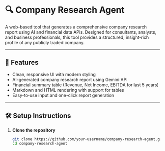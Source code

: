 # 🔍 Company Research Agent

A web-based tool that generates a comprehensive company research report using AI and financial data APIs. Designed for consultants, analysts, and business professionals, this tool provides a structured, insight-rich profile of any publicly traded company.

---

## 🚀 Features

- Clean, responsive UI with modern styling
- AI-generated company research report using Gemini API
- Financial summary table (Revenue, Net Income, EBITDA for last 5 years)
- Markdown and HTML rendering with support for tables
- Easy-to-use input and one-click report generation

---

## 🛠️ Setup Instructions
1. **Clone the repository**
   ```bash
   git clone https://github.com/your-username/company-research-agent.git
   cd company-research-agent
   ```
